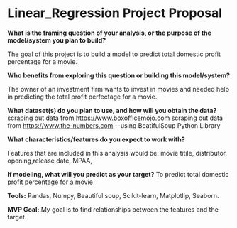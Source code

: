 # Linear_Regression Project Proposal

**What is the framing question of your analysis, or the purpose of the model/system you plan to build?**

 The goal of this project is to build a model to predict total domestic profit percentage for a movie.

**Who benefits from exploring this question or building this model/system?**

The owner of an investment firm wants to invest in movies and needed help in predicting the total profit perfectage for a movie. 

**What dataset(s) do you plan to use, and how will you obtain the data?**
scraping out data from https://www.boxofficemojo.com
scraping out data from  https://www.the-numbers.com
--using BeatifulSoup Python Library

**What characteristics/features do you expect to work with?**

Features that are included in this analysis would be:
movie titile, distributor, opening,release date, MPAA, 

**If modeling, what will you predict as your target?**
To predict total domestic profit percentage for a movie

**Tools:**
Pandas, Numpy, Beautiful soup, Scikit-learn, Matplotlip, Seaborn.

**MVP Goal:**
My goal is to find relationships between the features and the target.
